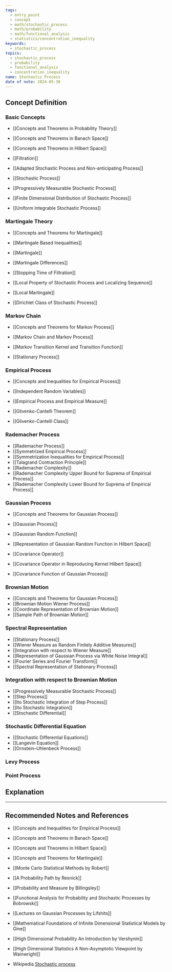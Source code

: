 ```yaml
---
tags:
  - entry_point
  - concept
  - math/stochastic_process
  - math/probability
  - math/functional_analysis
  - statistics/concentration_inequality
keywords:
  - stochastic_process
topics:
  - stochastic_process
  - probability
  - functional_analysis
  - concentration_inequality
name: Stochastic Process
date of note: 2024-05-30
---
```


## Concept Definition

### Basic Concepts

- [[Concepts and Theorems in Probability Theory]]
- [[Concepts and Theorems in Banach Space]]
- [[Concepts and Theorems in Hilbert Space]]

- [[Filtration]]
- [[Adapted Stochastic Process and Non-anticipating Process]]
- [[Stochastic Process]]
- [[Progressively Measurable Stochastic Process]]
- [[Finite Dimensional Distribution of Stochastic Process]]
- [[Uniform Integrable Stochastic Process]]

### Martingale Theory

- [[Concepts and Theorems for Martingale]]
- [[Martingale Based Inequalities]]

- [[Martingale]]
- [[Martingale Differences]]
- [[Stopping Time of Filtration]]
- [[Local Property of Stochastic Process and Localizing Sequence]]
- [[Local Martingale]]

- [[Dirichlet Class of Stochastic Process]]

### Markov Chain

- [[Concepts and Theorems for Markov Process]]

- [[Markov Chain and Markov Process]]
- [[Markov Transition Kernel and Transition Function]]


- [[Stationary Process]]

### Empirical Process

- [[Concepts and Inequalities for Empirical Process]]

- [[Independent Random Variables]]
- [[Empirical Process and Empirical Measure]]
- [[Glivenko-Cantelli Theorem]]
- [[Glivenko-Cantelli Class]]

### Rademacher Process

- [[Rademacher Process]]
- [[Symmetrized Empirical Process]]
- [[Symmetrization Inequalities for Empirical Process]]
- [[Talagrand Contraction Principle]]
- [[Rademacher Complexity]]
- [[Rademacher Complexity Upper Bound for Suprema of Empirical Process]]
- [[Rademacher Complexity Lower Bound for Suprema of Empirical Process]]

### Gaussian Process

- [[Concepts and Theorems for Gaussian Process]]

- [[Gaussian Process]]
- [[Gaussian Random Function]]
- [[Representation of Gaussian Random Function in Hilbert Space]]
- [[Covariance Operator]]
- [[Covariance Operator in Reproducing Kernel Hilbert Space]]
- [[Covariance Function of Gaussian Process]]

### Brownian Motion

- [[Concepts and Theorems for Gaussian Process]]
- [[Brownian Motion Wiener Process]]
- [[Coordinate Representation of Brownian Motion]]
- [[Sample Path of Brownian Motion]]

### Spectral Representation

- [[Stationary Process]]
- [[Wiener Measure as Random Finitely Additive Measures]]
- [[Integration with respect to Wiener Measure]]
- [[Representation of Gaussian Process via White Noise Integral]]
- [[Fourier Series and Fourier Transform]]
- [[Spectral Representation of Stationary Process]]

### Integration with respect to Brownian Motion

- [[Progressively Measurable Stochastic Process]]
- [[Step Process]]
- [[Ito Stochastic Integration of Step Process]]
- [[Ito Stochastic Integration]]
- [[Stochastic Differential]]

### Stochastic Differential Equation

- [[Stochastic Differential Equations]]
- [[Langevin Equation]]
- [[Ornstein–Uhlenbeck Process]]


### Levy Process






### Point Process








## Explanation





-----------
##  Recommended Notes and References


- [[Concepts and Inequalities for Empirical Process]]
- [[Concepts and Theorems in Banach Space]]
- [[Concepts and Theorems in Hilbert Space]]
- [[Concepts and Theorems for Martingale]]


- [[Monte Carlo Statistical Methods by Robert]]

- [[A Probability Path by Resnick]]
- [[Probability and Measure by Billingsley]]

- [[Functional Analysis for Probability and Stochastic Processes by Bobrowski]]

- [[Lectures on Gaussian Processes by Lifshits]]

- [[Mathematical Foundations of Infinite Dimensional Statistical Models by Gine]]
- [[High Dimensional Probability An Introduction by Vershynin]]
- [[High Dimensional Statistics A Non-Asymptotic Viewpoint by Wainwright]]



- Wikipedia [Stochastic process](https://en.wikipedia.org/wiki/Stochastic_process)